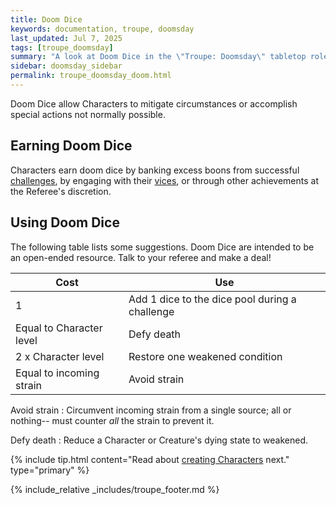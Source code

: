 ```yaml
---
title: Doom Dice
keywords: documentation, troupe, doomsday
last_updated: Jul 7, 2025
tags: [troupe_doomsday]
summary: "A look at Doom Dice in the \"Troupe: Doomsday\" tabletop role-playing game."
sidebar: doomsday_sidebar
permalink: troupe_doomsday_doom.html
---
```


Doom Dice allow Characters to mitigate circumstances or accomplish special actions not normally possible.

## Earning Doom Dice

Characters earn doom dice by banking excess boons from successful [challenges](troupe_doomsday_challenges.html), by engaging with their [vices](troupe_doomsday_vices.html), or through other achievements at the Referee's discretion.

## Using Doom Dice

The following table lists some suggestions. Doom Dice are intended to be an open-ended resource. Talk to your referee and make a deal!

| Cost | Use |
| ---- | --- |
| 1 | Add 1 dice to the dice pool during a challenge |
| Equal to Character level | Defy death |
| 2 x Character level | Restore one weakened condition |
| Equal to incoming strain | Avoid strain |

Avoid strain
: Circumvent incoming strain from a single source; all or nothing-- must counter *all* the strain to prevent it.

Defy death
: Reduce a Character or Creature's dying state to weakened.

{% include tip.html content="Read about [creating Characters](troupe_doomsday_characters.html) next." type="primary" %}

{% include_relative _includes/troupe_footer.md %}
